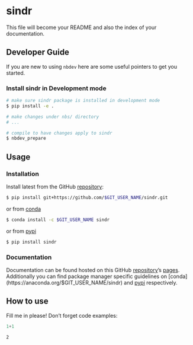# sindr


<!-- WARNING: THIS FILE WAS AUTOGENERATED! DO NOT EDIT! -->

This file will become your README and also the index of your
documentation.

## Developer Guide

If you are new to using `nbdev` here are some useful pointers to get you
started.

### Install sindr in Development mode

``` sh
# make sure sindr package is installed in development mode
$ pip install -e .

# make changes under nbs/ directory
# ...

# compile to have changes apply to sindr
$ nbdev_prepare
```

## Usage

### Installation

Install latest from the GitHub
[repository](https://github.com/$GIT_USER_NAME/sindr):

``` sh
$ pip install git+https://github.com/$GIT_USER_NAME/sindr.git
```

or from [conda](https://anaconda.org/$GIT_USER_NAME/sindr)

``` sh
$ conda install -c $GIT_USER_NAME sindr
```

or from [pypi](https://pypi.org/project/sindr/)

``` sh
$ pip install sindr
```

### Documentation

Documentation can be found hosted on this GitHub
[repository](https://github.com/$GIT_USER_NAME/sindr)’s
[pages](https://$GIT_USER_NAME.github.io/sindr/). Additionally you can
find package manager specific guidelines on
[conda](https://anaconda.org/$GIT_USER_NAME/sindr) and
[pypi](https://pypi.org/project/sindr/) respectively.

## How to use

Fill me in please! Don’t forget code examples:

``` python
1+1
```

    2
